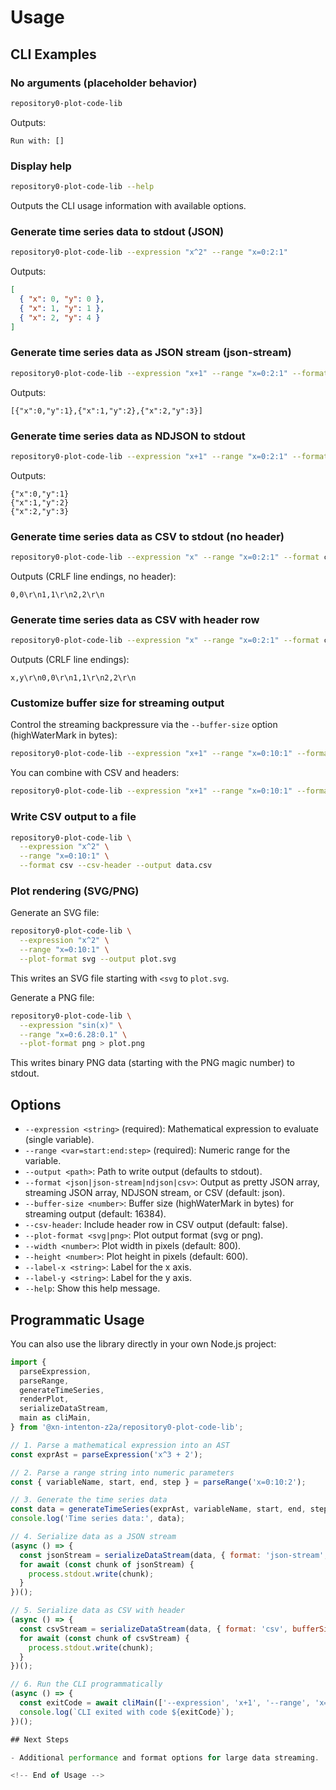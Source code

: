 # Usage

## CLI Examples

### No arguments (placeholder behavior)

```bash
repository0-plot-code-lib
```
Outputs:
```
Run with: []
```

### Display help

```bash
repository0-plot-code-lib --help
```
Outputs the CLI usage information with available options.

### Generate time series data to stdout (JSON)

```bash
repository0-plot-code-lib --expression "x^2" --range "x=0:2:1"
```

Outputs:
```json
[
  { "x": 0, "y": 0 },
  { "x": 1, "y": 1 },
  { "x": 2, "y": 4 }
]
```

### Generate time series data as JSON stream (json-stream)

```bash
repository0-plot-code-lib --expression "x+1" --range "x=0:2:1" --format json-stream
```

Outputs:
```
[{"x":0,"y":1},{"x":1,"y":2},{"x":2,"y":3}]
```

### Generate time series data as NDJSON to stdout

```bash
repository0-plot-code-lib --expression "x+1" --range "x=0:2:1" --format ndjson
```

Outputs:
```
{"x":0,"y":1}
{"x":1,"y":2}
{"x":2,"y":3}
```

### Generate time series data as CSV to stdout (no header)

```bash
repository0-plot-code-lib --expression "x" --range "x=0:2:1" --format csv
```

Outputs (CRLF line endings, no header):
```
0,0\r\n1,1\r\n2,2\r\n
```

### Generate time series data as CSV with header row

```bash
repository0-plot-code-lib --expression "x" --range "x=0:2:1" --format csv --csv-header
```

Outputs (CRLF line endings):
```
x,y\r\n0,0\r\n1,1\r\n2,2\r\n
```

### Customize buffer size for streaming output

Control the streaming backpressure via the `--buffer-size` option (highWaterMark in bytes):

```bash
repository0-plot-code-lib --expression "x+1" --range "x=0:10:1" --format json-stream --buffer-size 1024 > data.json
```

You can combine with CSV and headers:

```bash
repository0-plot-code-lib --expression "x+1" --range "x=0:10:1" --format csv --csv-header --buffer-size 1024 > data.csv
```

### Write CSV output to a file

```bash
repository0-plot-code-lib \
  --expression "x^2" \
  --range "x=0:10:1" \
  --format csv --csv-header --output data.csv
```

### Plot rendering (SVG/PNG)

Generate an SVG file:
```bash
repository0-plot-code-lib \
  --expression "x^2" \
  --range "x=0:10:1" \
  --plot-format svg --output plot.svg
```
This writes an SVG file starting with `<svg` to `plot.svg`.

Generate a PNG file:
```bash
repository0-plot-code-lib \
  --expression "sin(x)" \
  --range "x=0:6.28:0.1" \
  --plot-format png > plot.png
```
This writes binary PNG data (starting with the PNG magic number) to stdout.

## Options

- `--expression <string>` (required): Mathematical expression to evaluate (single variable).
- `--range <var=start:end:step>` (required): Numeric range for the variable.
- `--output <path>`: Path to write output (defaults to stdout).
- `--format <json|json-stream|ndjson|csv>`: Output as pretty JSON array, streaming JSON array, NDJSON stream, or CSV (default: json).
- `--buffer-size <number>`: Buffer size (highWaterMark in bytes) for streaming output (default: 16384).
- `--csv-header`: Include header row in CSV output (default: false).
- `--plot-format <svg|png>`: Plot output format (svg or png).
- `--width <number>`: Plot width in pixels (default: 800).
- `--height <number>`: Plot height in pixels (default: 600).
- `--label-x <string>`: Label for the x axis.
- `--label-y <string>`: Label for the y axis.
- `--help`: Show this help message.

## Programmatic Usage

You can also use the library directly in your own Node.js project:

```js
import {
  parseExpression,
  parseRange,
  generateTimeSeries,
  renderPlot,
  serializeDataStream,
  main as cliMain,
} from '@xn-intenton-z2a/repository0-plot-code-lib';

// 1. Parse a mathematical expression into an AST
const exprAst = parseExpression('x^3 + 2');

// 2. Parse a range string into numeric parameters
const { variableName, start, end, step } = parseRange('x=0:10:2');

// 3. Generate the time series data
const data = generateTimeSeries(exprAst, variableName, start, end, step);
console.log('Time series data:', data);

// 4. Serialize data as a JSON stream
(async () => {
  const jsonStream = serializeDataStream(data, { format: 'json-stream', bufferSize: 1024, csvHeader: false });
  for await (const chunk of jsonStream) {
    process.stdout.write(chunk);
  }
})();

// 5. Serialize data as CSV with header
(async () => {
  const csvStream = serializeDataStream(data, { format: 'csv', bufferSize: 1024, csvHeader: true });
  for await (const chunk of csvStream) {
    process.stdout.write(chunk);
  }
})();

// 6. Run the CLI programmatically
(async () => {
  const exitCode = await cliMain(['--expression', 'x+1', '--range', 'x=0:5:1', '--plot-format', 'svg']);
  console.log(`CLI exited with code ${exitCode}`);
})();

## Next Steps

- Additional performance and format options for large data streaming.

<!-- End of Usage -->
